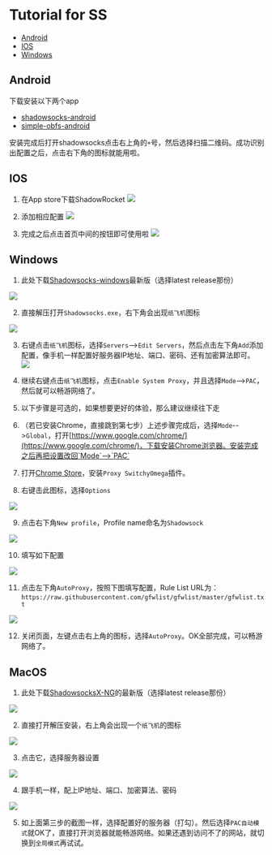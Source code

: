 # Tutorial for SS

* [Android](#Android)
* [IOS](#IOS)
* [Windows](#Windows)

## Android

下载安装以下两个app

* [shadowsocks-android](https://github.com/shadowsocks/shadowsocks-android/releases/download/v4.5.7/shadowsocks-arm64-v8a-4.5.7.apk)
* [simple-obfs-android](https://github.com/shadowsocks/simple-obfs-android/releases/download/v0.0.5/obfs-local-nightly-0.0.5.apk)

安装完成后打开shadowsocks点击右上角的`+`号，然后选择扫描二维码。成功识别出配置之后，点击右下角的图标就能用啦。

## IOS

1. 在App store下载ShadowRocket
![](/images/IMG_0042.png)

2. 添加相应配置
![](/images/IMG_0041.jpg)

3. 完成之后点击首页中间的按钮即可使用啦
![](/images/IMG_0043.png)

## Windows

1. 此处下载[Shadowsocks-windows](https://github.com/shadowsocks/shadowsocks-windows/releases)最新版（选择latest release那份）

![](/images/7.png)

2. 直接解压打开`Shadowsocks.exe`，右下角会出现`纸飞机`图标

![](/images/8.png)

3. 右键点击`纸飞机`图标，选择`Servers`-->`Edit Servers`，然后点击左下角`Add`添加配置，像手机一样配置好服务器IP地址、端口、密码、还有加密算法即可。
![](/images/9.png)

4. 继续右键点击`纸飞机`图标，点击`Enable System Proxy`，并且选择`Mode`-->`PAC`，然后就可以畅游网络了。

5. 以下步骤是可选的，如果想要更好的体验，那么建议继续往下走

6. （若已安装Chrome，直接跳到第七步）上述步骤完成后，选择`Mode`-->`Global`，打开[https://www.google.com/chrome/](https://www.google.com/chrome/)，下载安装Chrome浏览器。安装完成之后再把设置改回`Mode`-->`PAC`

7. 打开[Chrome Store](https://chrome.google.com/webstore/detail/proxy-switchyomega/padekgcemlokbadohgkifijomclgjgif)，安装`Proxy SwitchyOmega`插件。

8. 右键击此图标，选择`Options`

![](/images/10.png)

9. 点击右下角`New profile`，Profile name命名为`Shadowsock`

![](/images/12.png)

10. 填写如下配置

![](/images/13.png)

11. 点击左下角`AutoProxy`，按照下图填写配置，Rule List URL为：`https://raw.githubusercontent.com/gfwlist/gfwlist/master/gfwlist.txt`

![](/images/11.png)

12. 关闭页面，左键点击右上角的图标，选择`AutoProxy`。OK全部完成，可以畅游网络了。

## MacOS

1. 此处下载[ShadowsocksX-NG](https://github.com/shadowsocks/ShadowsocksX-NG/releases)的最新版（选择latest release那份）

![](/images/3.png)

2. 直接打开解压安装，右上角会出现一个`纸飞机`的图标

![](/images/4.png)

3. 点击它，选择服务器设置

![](/images/5.png)

4. 跟手机一样，配上IP地址、端口、加密算法、密码

![](/images/6.png)

5. 如上面第三步的截图一样，选择配置好的服务器（打勾）。然后选择`PAC自动模式`就OK了，直接打开浏览器就能畅游网络。如果还遇到访问不了的网站，就切换到`全局模式`再试试。